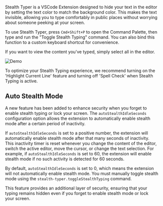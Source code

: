 Stealth Typer is a VSCode Extension designed to hide your text in the editor by setting the text color to match the background color. This makes the text invisible, allowing you to type comfortably in public places without worrying about someone peeking at your screen.

To use Stealth Typer, press `Cmd+Shift+P` to open the Command Palette, then type and run the "Toggle Stealth Typing" command. You can also bind this function to a custom keyboard shortcut for convenience.

If you want to view the content you've typed, simply select all in the editor.

![Demo](demo.gif)

To optimize your Stealth Typing experience, we recommend turning on the 'Highlight Current Line' feature and turning off 'Spell Check' when Stealth Typing is active.

## Auto Stealth Mode

A new feature has been added to enhance security when you forget to enable stealth typing or lock your screen. The `autoStealthIdleSeconds` configuration option allows the extension to automatically enable stealth mode after a certain period of inactivity.

If `autoStealthIdleSeconds` is set to a positive number, the extension will automatically enable stealth mode after that many seconds of inactivity. This inactivity timer is reset whenever you change the content of the editor, switch the active editor, move the cursor, or change the text selection. For example, if `autoStealthIdleSeconds` is set to 60, the extension will enable stealth mode if no such activity is detected for 60 seconds.

By default, `autoStealthIdleSeconds` is set to 0, which means the extension will not automatically enable stealth mode. You must manually toggle stealth mode using the `stealth-typer.toggleStealthTyping` command.

This feature provides an additional layer of security, ensuring that your typing remains hidden even if you forget to enable stealth mode or lock your screen.
